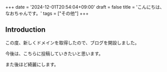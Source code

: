 +++
date = '2024-12-01T20:54:04+09:00'
draft = false
title = 'こんにちは、なおちゃんです。'
tags = ["その他"]
+++

## Introduction

この度、新しくドメインを取得したので、ブログを開設しました。

今後は、こちらに投稿していきたいと思います。

また後ほど綺麗にします。
